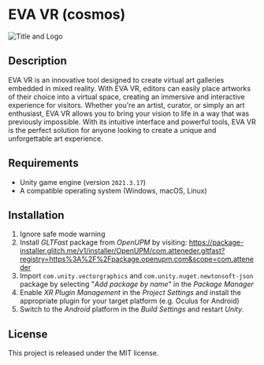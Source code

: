 # EVA VR (cosmos)

![Title and Logo](https://luoskate.github.io/eva-cosmos/title-and-logo.png)

## Description

EVA VR is an innovative tool designed to create virtual art galleries embedded in mixed reality. With EVA VR, editors can easily place artworks of their choice into a virtual space, creating an immersive and interactive experience for visitors. Whether you're an artist, curator, or simply an art enthusiast, EVA VR allows you to bring your vision to life in a way that was previously impossible. With its intuitive interface and powerful tools, EVA VR is the perfect solution for anyone looking to create a unique and unforgettable art experience.

## Requirements

- Unity game engine (version `2021.3.17`)
- A compatible operating system (Windows, macOS, Linux)

## Installation

1. Ignore safe mode warning
2. Install *GLTFast* package from *OpenUPM* by visiting:
<https://package-installer.glitch.me/v1/installer/OpenUPM/com.atteneder.gltfast?registry=https%3A%2F%2Fpackage.openupm.com&scope=com.atteneder>
3. Import `com.unity.vectorgraphics` and `com.unity.nuget.newtonsoft-json` package by selecting "*Add package by name*" in the *Package Manager*
4. Enable *XR Plugin Management* in the *Project Settings* and install the appropriate plugin for your target platform (e.g. Oculus for Android)
5. Switch to the *Android* platform in the *Build Settings* and restart *Unity*.

## License

This project is released under the MIT license.
